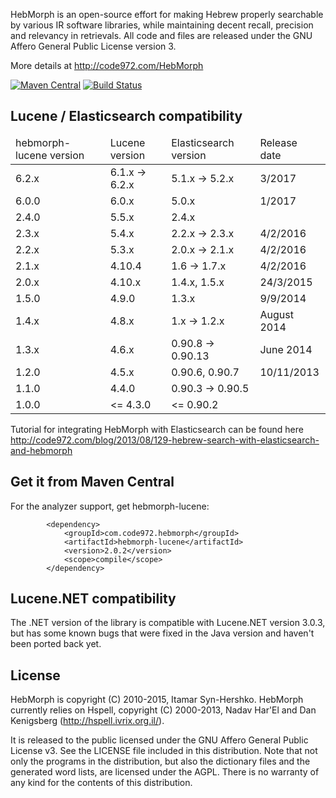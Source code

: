 HebMorph is an open-source effort for making Hebrew properly searchable by various IR software libraries, while maintaining decent recall, precision and relevancy in retrievals. All code and files are released under the GNU Affero General Public License version 3.

More details at http://code972.com/HebMorph

[![Maven Central](https://maven-badges.herokuapp.com/maven-central/com.code972.hebmorph/hebmorph-lucene/badge.png)](http://mvnrepository.com/artifact/com.code972.hebmorph/hebmorph-lucene)
[![Build Status](https://travis-ci.org/synhershko/HebMorph.svg?branch=master)](https://travis-ci.org/synhershko/HebMorph)

## Lucene / Elasticsearch compatibility

<table>
	<thead>
		<tr>
			<td>hebmorph-lucene version</td>
			<td>Lucene version</td>
			<td>Elasticsearch version</td>
			<td>Release date</td>
		</tr>
	</thead>
	<tbody>
		<tr>
			<td>6.2.x</td>
			<td>6.1.x -> 6.2.x</td>
			<td>5.1.x -> 5.2.x</td>
			<td>3/2017</td>
		</tr>
		<tr>
			<td>6.0.0</td>
			<td>6.0.x</td>
			<td>5.0.x</td>
			<td>1/2017</td>
		</tr>
		<tr>
			<td>2.4.0</td>
			<td>5.5.x</td>
			<td>2.4.x</td>
			<td></td>
		</tr>
		<tr>
			<td>2.3.x</td>
			<td>5.4.x</td>
			<td>2.2.x -> 2.3.x</td>
			<td>4/2/2016</td>
		</tr>
		<tr>
			<td>2.2.x</td>
			<td>5.3.x</td>
			<td>2.0.x -> 2.1.x</td>
			<td>4/2/2016</td>
		</tr>
		<tr>
			<td>2.1.x</td>
			<td>4.10.4</td>
			<td>1.6 -> 1.7.x</td>
			<td>4/2/2016</td>
		</tr>
		<tr>
			<td>2.0.x</td>
			<td>4.10.x</td>
			<td>1.4.x, 1.5.x</td>
			<td>24/3/2015</td>
		</tr>
		<tr>
			<td>1.5.0</td>
			<td>4.9.0</td>
			<td>1.3.x</td>
			<td>9/9/2014</td>
		</tr>
		<tr>
			<td>1.4.x</td>
			<td>4.8.x</td>
			<td>1.x -> 1.2.x</td>
			<td>August 2014</td>
		</tr>
		<tr>
			<td>1.3.x</td>
			<td>4.6.x</td>
			<td>0.90.8 -> 0.90.13</td>
			<td>June 2014</td>
		</tr>
		<tr>
			<td>1.2.0</td>
			<td>4.5.x</td>
			<td>0.90.6, 0.90.7</td>
			<td>10/11/2013</td>
		</tr>
    <tr>
			<td>1.1.0</td>
			<td>4.4.0</td>
			<td>0.90.3 -> 0.90.5</td>
			<td></td>
		</tr>
		<tr>
			<td>1.0.0</td>
			<td>&lt;= 4.3.0</td>
			<td>&lt;= 0.90.2</td>
			<td></td>
		</tr>
	</tbody>
</table>

Tutorial for integrating HebMorph with Elasticsearch can be found here http://code972.com/blog/2013/08/129-hebrew-search-with-elasticsearch-and-hebmorph

## Get it from Maven Central

For the analyzer support, get hebmorph-lucene:

```
        <dependency>
            <groupId>com.code972.hebmorph</groupId>
            <artifactId>hebmorph-lucene</artifactId>
            <version>2.0.2</version>
            <scope>compile</scope>
        </dependency>
```


## Lucene.NET compatibility

The .NET version of the library is compatible with Lucene.NET version 3.0.3, but has some known bugs that were fixed in the Java version and haven't been ported back yet.

## License

HebMorph is copyright (C) 2010-2015, Itamar Syn-Hershko.
HebMorph currently relies on Hspell, copyright (C) 2000-2013, Nadav Har'El and Dan Kenigsberg (http://hspell.ivrix.org.il/).

It is released to the public licensed under the GNU Affero General Public License v3. See the LICENSE file included in this distribution. Note that not only the programs in the distribution, but also the
dictionary files and the generated word lists, are licensed under the AGPL.
There is no warranty of any kind for the contents of this distribution.
